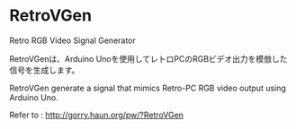 # RetroVGen
Retro RGB Video Signal Generator

RetroVGenは、Arduino Unoを使用してレトロPCのRGBビデオ出力を模倣した信号を生成します。

RetroVGen generate a signal that mimics Retro-PC RGB video output using Arduino Uno.

Refer to : http://gorry.haun.org/pw/?RetroVGen
